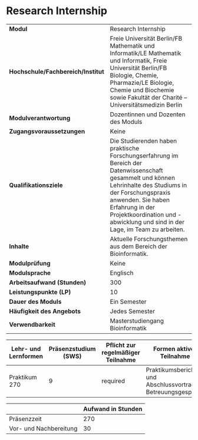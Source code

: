 # Research Internship
|                                    |   |
|------------------------------------|---|
|**Modul**                           | Research Internship |
|**Hochschule/Fachbereich/Institut** | Freie Universität Berlin/FB Mathematik und Informatik/LE Mathematik und Informatik, Freie Universität Berlin/FB Biologie, Chemie, Pharmazie/LE Biologie, Chemie und Biochemie sowie Fakultät der Charité – Universitätsmedizin Berlin |
|**Modulverantwortung**              | Dozentinnen und Dozenten des Moduls |
|**Zugangsvoraussetzungen**          | Keine |
|**Qualifikationsziele**             | Die Studierenden haben praktische Forschungserfahrung im Bereich der Datenwissenschaft gesammelt und können Lehrinhalte des Studiums in der Forschungspraxis anwenden. Sie haben Erfahrung in der Projektkoordination und -abwicklung und sind in der Lage, im Team zu arbeiten. |
|**Inhalte**                         | Aktuelle Forschungsthemen aus dem Bereich der Bioinformatik. |
|**Modulprüfung**                    | Keine |
|**Modulsprache**                    | Englisch |
|**Arbeitsaufwand (Stunden)**        | 300 |
|**Leistungspunkte (LP)**            | 10 |
|**Dauer des Moduls**                | Ein Semester |
|**Häufigkeit des Angebots**         | Jedes Semester |
|**Verwendbarkeit**                  | Masterstudiengang Bioinformatik |

| Lehr- und Lernformen | Präsenzstudium <br> (SWS) | Pflicht zur regelmäßiger Teilnahme | Formen aktiver Teilnahme |
| ---------------------|---------------------------|------------------------------------|------------------------- |
| Praktikum 270        | 9                         | required                           | Praktikumsbericht und Abschlussvortrag, Betreuungsgespräch |

|   | Aufwand in Stunden |
| - |--------------------|
| Präsenzzeit                              | 270   |
| Vor- und Nachbereitung                   | 30    |

